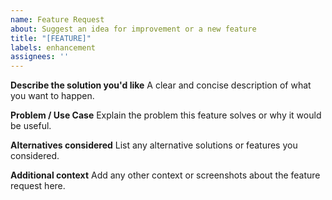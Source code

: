 ```yaml
---
name: Feature Request
about: Suggest an idea for improvement or a new feature
title: "[FEATURE]"
labels: enhancement
assignees: ''
---
```


**Describe the solution you'd like**
A clear and concise description of what you want to happen.

**Problem / Use Case**
Explain the problem this feature solves or why it would be useful.

**Alternatives considered**
List any alternative solutions or features you considered.

**Additional context**
Add any other context or screenshots about the feature request here.
